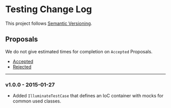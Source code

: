 # Testing Change Log

This project follows [Semantic Versioning](CONTRIBUTING.md).

## Proposals

We do not give estimated times for completion on `Accepted` Proposals.

- [Accepted](https://github.com/cartalyst/testing/labels/Accepted)
- [Rejected](https://github.com/cartalyst/testing/labels/Rejected)

---

### v1.0.0 - 2015-01-27

- Added `IlluminateTestCase` that defines an IoC container with mocks for common used classes.
